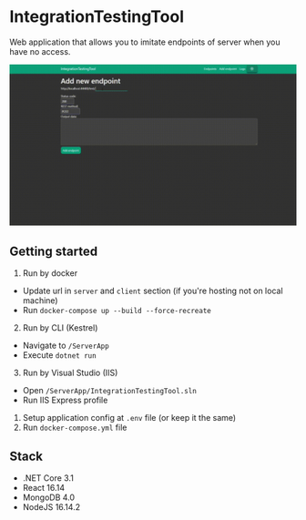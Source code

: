 # IntegrationTestingTool

Web application that allows you to imitate endpoints of server when you have no access.

![use case](./Info/UseCase.gif)

## Getting started

1. Run by docker

* Update url in `server` and `client` section (if you're hosting not on local machine)
* Run `docker-compose up --build --force-recreate`

2. Run by CLI (Kestrel)

* Navigate to `/ServerApp`
* Execute `dotnet run`

3. Run by Visual Studio (IIS)

* Open `/ServerApp/IntegrationTestingTool.sln`
* Run IIS Express profile

1. Setup application config at `.env` file (or keep it the same)
2. Run `docker-compose.yml` file

## Stack

* .NET Core 3.1
* React 16.14
* MongoDB 4.0
* NodeJS 16.14.2
